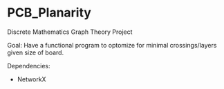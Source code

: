# PCB_Planarity
Discrete Mathematics Graph Theory Project

Goal: Have a functional program to optomize for minimal crossings/layers given size of board. 


Dependencies:
- NetworkX


